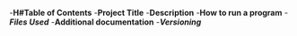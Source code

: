 -**H#Table of Contents**
-**Project Title**
-**Description**
-**How to run a program**
-***Files Used***
-**Additional documentation**
-***Versioning***
